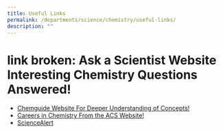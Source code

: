 ```yaml
---
title: Useful Links
permalink: /departments/science/chemistry/useful-links/
description: ""
---
```

#  link broken: Ask a Scientist Website Interesting Chemistry Questions Answered!

*   [Chemguide Website For Deeper Understanding of Concepts!](http://www.chemguide.co.uk/)
*   [Careers in Chemistry From the ACS Website!](http://portal.acs.org/portal/acs/corg/content?_nfpb=true&_pageLabel=PP_SUPERARTICLE&node_id=1188&use_sec=false&sec_url_var=region1&__uuid=f58154cb-a07f-4768-83f9-19d7248941c7)
*   [ScienceAlert](http://www.sciencealert.com/)
